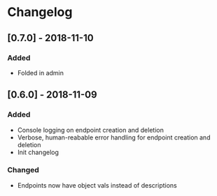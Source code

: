 # Changelog

## [0.7.0] - 2018-11-10
### Added
- Folded in admin

## [0.6.0] - 2018-11-09
### Added
- Console logging on endpoint creation and deletion
- Verbose, human-reabable error handling for endpoint creation and deletion
- Init changelog

### Changed
- Endpoints now have object vals instead of descriptions
